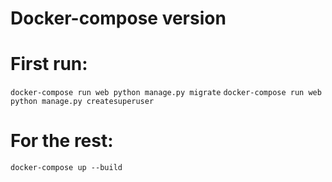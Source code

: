Docker-compose version
====

First run:
===
```docker-compose run web python manage.py migrate```
```docker-compose run web python manage.py createsuperuser```

For the rest:
===
```docker-compose up --build```